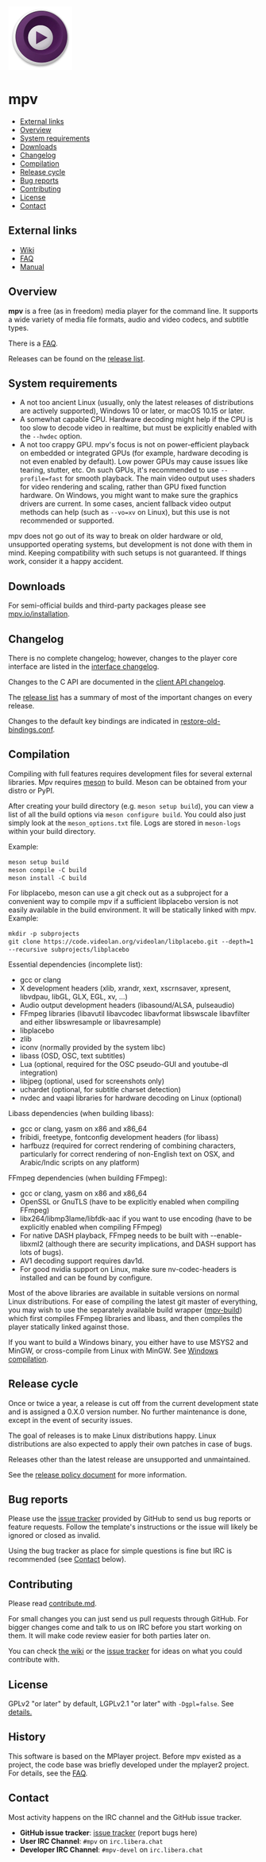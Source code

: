 ![mpv logo](https://raw.githubusercontent.com/mpv-player/mpv.io/master/source/images/mpv-logo-128.png)

# mpv


* [External links](#external-links)
* [Overview](#overview)
* [System requirements](#system-requirements)
* [Downloads](#downloads)
* [Changelog](#changelog)
* [Compilation](#compilation)
* [Release cycle](#release-cycle)
* [Bug reports](#bug-reports)
* [Contributing](#contributing)
* [License](#license)
* [Contact](#contact)


## External links


* [Wiki](https://github.com/mpv-player/mpv/wiki)
* [FAQ][FAQ]
* [Manual](https://mpv.io/manual/master/)


## Overview


**mpv** is a free (as in freedom) media player for the command line. It supports
a wide variety of media file formats, audio and video codecs, and subtitle types.

There is a [FAQ][FAQ].

Releases can be found on the [release list][releases].

## System requirements

- A not too ancient Linux (usually, only the latest releases of distributions
  are actively supported), Windows 10 or later, or macOS 10.15 or later.
- A somewhat capable CPU. Hardware decoding might help if the CPU is too slow to
  decode video in realtime, but must be explicitly enabled with the `--hwdec`
  option.
- A not too crappy GPU. mpv's focus is not on power-efficient playback on
  embedded or integrated GPUs (for example, hardware decoding is not even
  enabled by default). Low power GPUs may cause issues like tearing, stutter,
  etc. On such GPUs, it's recommended to use `--profile=fast` for smooth playback.
  The main video output uses shaders for video rendering and scaling,
  rather than GPU fixed function hardware. On Windows, you might want to make
  sure the graphics drivers are current. In some cases, ancient fallback video
  output methods can help (such as `--vo=xv` on Linux), but this use is not
  recommended or supported.

mpv does not go out of its way to break on older hardware or old, unsupported
operating systems, but development is not done with them in mind. Keeping
compatibility with such setups is not guaranteed. If things work, consider it
a happy accident.

## Downloads


For semi-official builds and third-party packages please see
[mpv.io/installation](https://mpv.io/installation/).

## Changelog


There is no complete changelog; however, changes to the player core interface
are listed in the [interface changelog][interface-changes].

Changes to the C API are documented in the [client API changelog][api-changes].

The [release list][releases] has a summary of most of the important changes
on every release.

Changes to the default key bindings are indicated in
[restore-old-bindings.conf][restore-old-bindings].

## Compilation


Compiling with full features requires development files for several
external libraries. Mpv requires [meson](https://mesonbuild.com/index.html)
to build. Meson can be obtained from your distro or PyPI.

After creating your build directory (e.g. `meson setup build`), you can view a list
of all the build options via `meson configure build`. You could also just simply
look at the `meson_options.txt` file. Logs are stored in `meson-logs` within
your build directory.

Example:

    meson setup build
    meson compile -C build
    meson install -C build

For libplacebo, meson can use a git check out as a subproject for a convenient
way to compile mpv if a sufficient libplacebo version is not easily available
in the build environment. It will be statically linked with mpv. Example:

    mkdir -p subprojects
    git clone https://code.videolan.org/videolan/libplacebo.git --depth=1 --recursive subprojects/libplacebo

Essential dependencies (incomplete list):

- gcc or clang
- X development headers (xlib, xrandr, xext, xscrnsaver, xpresent, libvdpau,
  libGL, GLX, EGL, xv, ...)
- Audio output development headers (libasound/ALSA, pulseaudio)
- FFmpeg libraries (libavutil libavcodec libavformat libswscale libavfilter
  and either libswresample or libavresample)
- libplacebo
- zlib
- iconv (normally provided by the system libc)
- libass (OSD, OSC, text subtitles)
- Lua (optional, required for the OSC pseudo-GUI and youtube-dl integration)
- libjpeg (optional, used for screenshots only)
- uchardet (optional, for subtitle charset detection)
- nvdec and vaapi libraries for hardware decoding on Linux (optional)

Libass dependencies (when building libass):

- gcc or clang, yasm on x86 and x86_64
- fribidi, freetype, fontconfig development headers (for libass)
- harfbuzz (required for correct rendering of combining characters, particularly
  for correct rendering of non-English text on OSX, and Arabic/Indic scripts on
  any platform)

FFmpeg dependencies (when building FFmpeg):

- gcc or clang, yasm on x86 and x86_64
- OpenSSL or GnuTLS (have to be explicitly enabled when compiling FFmpeg)
- libx264/libmp3lame/libfdk-aac if you want to use encoding (have to be
  explicitly enabled when compiling FFmpeg)
- For native DASH playback, FFmpeg needs to be built with --enable-libxml2
  (although there are security implications, and DASH support has lots of bugs).
- AV1 decoding support requires dav1d.
- For good nvidia support on Linux, make sure nv-codec-headers is installed
  and can be found by configure.

Most of the above libraries are available in suitable versions on normal
Linux distributions. For ease of compiling the latest git master of everything,
you may wish to use the separately available build wrapper ([mpv-build][mpv-build])
which first compiles FFmpeg libraries and libass, and then compiles the player
statically linked against those.

If you want to build a Windows binary, you either have to use MSYS2 and MinGW,
or cross-compile from Linux with MinGW. See
[Windows compilation][windows_compilation].


## Release cycle

Once or twice a year, a release is cut off from the current development state
and is assigned a 0.X.0 version number. No further maintenance is done, except
in the event of security issues.

The goal of releases is to make Linux distributions happy. Linux distributions
are also expected to apply their own patches in case of bugs.

Releases other than the latest release are unsupported and unmaintained.

See the [release policy document][release-policy] for more information.

## Bug reports


Please use the [issue tracker][issue-tracker] provided by GitHub to send us bug
reports or feature requests. Follow the template's instructions or the issue
will likely be ignored or closed as invalid.

Using the bug tracker as place for simple questions is fine but IRC is
recommended (see [Contact](#Contact) below).

## Contributing


Please read [contribute.md][contribute.md].

For small changes you can just send us pull requests through GitHub. For bigger
changes come and talk to us on IRC before you start working on them. It will
make code review easier for both parties later on.

You can check [the wiki](https://github.com/mpv-player/mpv/wiki/Stuff-to-do)
or the [issue tracker](https://github.com/mpv-player/mpv/issues?q=is%3Aopen+is%3Aissue+label%3Ameta%3Afeature-request)
for ideas on what you could contribute with.

## License

GPLv2 "or later" by default, LGPLv2.1 "or later" with `-Dgpl=false`.
See [details.](https://github.com/mpv-player/mpv/blob/master/Copyright)

## History

This software is based on the MPlayer project. Before mpv existed as a project,
the code base was briefly developed under the mplayer2 project. For details,
see the [FAQ][FAQ].

## Contact


Most activity happens on the IRC channel and the GitHub issue tracker.

- **GitHub issue tracker**: [issue tracker][issue-tracker] (report bugs here)
- **User IRC Channel**: `#mpv` on `irc.libera.chat`
- **Developer IRC Channel**: `#mpv-devel` on `irc.libera.chat`

[FAQ]: https://github.com/mpv-player/mpv/wiki/FAQ
[releases]: https://github.com/mpv-player/mpv/releases
[mpv-build]: https://github.com/mpv-player/mpv-build
[issue-tracker]:  https://github.com/mpv-player/mpv/issues
[release-policy]: https://github.com/mpv-player/mpv/blob/master/DOCS/release-policy.md
[windows_compilation]: https://github.com/mpv-player/mpv/blob/master/DOCS/compile-windows.md
[interface-changes]: https://github.com/mpv-player/mpv/blob/master/DOCS/interface-changes.rst
[api-changes]: https://github.com/mpv-player/mpv/blob/master/DOCS/client-api-changes.rst
[restore-old-bindings]: https://github.com/mpv-player/mpv/blob/master/etc/restore-old-bindings.conf
[contribute.md]: https://github.com/mpv-player/mpv/blob/master/DOCS/contribute.md

